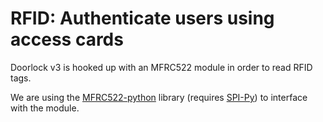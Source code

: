 # RFID: Authenticate users using access cards

Doorlock v3 is hooked up with an MFRC522 module in order to read RFID tags.

We are using the [MFRC522-python](https://github.com/mxgxw/MFRC522-python) library (requires [SPI-Py](https://github.com/lthiery/SPI-Py)) to interface with the module.